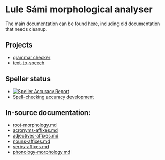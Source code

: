 
# Lule Sámi morphological analyser

The main documentation can be found [here](j-smj.md), including old
documentation that needs cleanup.

## Projects

- [grammar checker](gramcheck/index.md)
- [text-to-speech](https://giellalt.github.io/speech-smj/)

## Speller status

- [![Speller Accuracy Report](https://img.shields.io/badge/Speller_Accuracy-84_%25-green.svg)](speller-report.html)
- [Spell-checking accuracy development](https://giellalt.github.io/lang-smj/speller-report.svg)

## In-source documentation:
* [root-morphology.md](root-morphology.md)
* [acronyms-affixes.md](acronyms-affixes.md)
* [adjectives-affixes.md](adjectives-affixes.md)
* [nouns-affixes.md](nouns-affixes.md)
* [verbs-affixes.md](verbs-affixes.md)
* [phonology-morphology.md](phonology-morphology.md)
